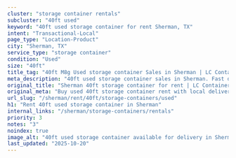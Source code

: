 ```yaml
---
cluster: "storage container rentals"
subcluster: "40ft used"
keyword: "40ft used storage container for rent Sherman, TX"
intent: "Transactional-Local"
page_type: "Location-Product"
city: "Sherman, TX"
service_type: "storage container"
condition: "Used"
size: "40ft"
title_tag: "40ft M8g Used storage container Sales in Sherman | LC Container"
meta_description: "40ft used storage container sales in Sherman. Fast delivery, competitive pricing. Serving storage containers area. Quote ID: R5M. Call (214) 524-4168 for your free quote today."
original_title: "Sherman 40ft storage container for rent | LC Container"
original_meta: "Buy used 40ft storage container rent with local delivery in Sherman, TX. LC Container — local Since 2003. Request a fast quote today."
url_slug: "/sherman/rent/40ft/storage-containers/used"
h1: "Rent 40ft used storage container in Sherman"
internal_links: "/sherman/storage-containers/rentals"
priority: 3
notes: "3"
noindex: true
image_alt: "40ft used storage container available for delivery in Sherman"
last_updated: "2025-10-20"
---
```


<!-- TODO: Add unique city/inventory copy, images, and internal links here. -->
